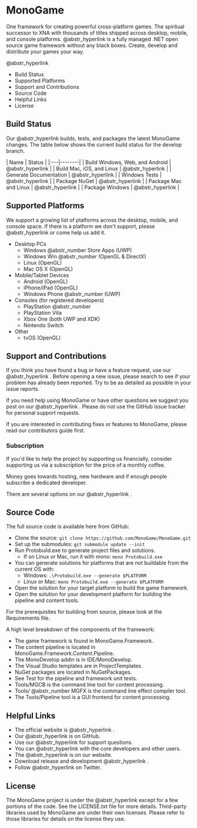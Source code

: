﻿# MonoGame

One framework for creating powerful cross-platform games. The spiritual successor to XNA with thousands of titles shipped across desktop, mobile, and console platforms. @abstr_hyperlink is a fully managed .NET open source game framework without any black boxes. Create, develop and distribute your games your way.

@abstr_hyperlink 

  * Build Status
  * Supported Platforms
  * Support and Contributions
  * Source Code
  * Helpful Links
  * License



## Build Status

Our @abstr_hyperlink builds, tests, and packages the latest MonoGame changes. The table below shows the current build status for the develop branch.

| Name | Status | |:---|--------| | Build Windows, Web, and Android | @abstr_hyperlink | | Build Mac, iOS, and Linux | @abstr_hyperlink | | Generate Documentation | @abstr_hyperlink | | Windows Tests | @abstr_hyperlink | | Package NuGet | @abstr_hyperlink | | Package Mac and Linux | @abstr_hyperlink | | Package Windows | @abstr_hyperlink |

## Supported Platforms

We support a growing list of platforms across the desktop, mobile, and console space. If there is a platform we don't support, please @abstr_hyperlink or come help us add it.

  * Desktop PCs 
    * Windows @abstr_number Store Apps (UWP)
    * Windows Win @abstr_number (OpenGL & DirectX)
    * Linux (OpenGL)
    * Mac OS X (OpenGL)
  * Mobile/Tablet Devices 
    * Android (OpenGL)
    * iPhone/iPad (OpenGL)
    * Windows Phone @abstr_number (UWP)
  * Consoles (for registered developers) 
    * PlayStation @abstr_number 
    * PlayStation Vita
    * Xbox One (both UWP and XDK)
    * Nintendo Switch
  * Other 
    * tvOS (OpenGL)



## Support and Contributions

If you think you have found a bug or have a feature request, use our @abstr_hyperlink . Before opening a new issue, please search to see if your problem has already been reported. Try to be as detailed as possible in your issue reports.

If you need help using MonoGame or have other questions we suggest you post on our @abstr_hyperlink . Please do not use the GitHub issue tracker for personal support requests.

If you are interested in contributing fixes or features to MonoGame, please read our contributors guide first.

### Subscription

If you'd like to help the project by supporting us financially, consider supporting us via a subscription for the price of a monthly coffee.

Money goes towards hosting, new hardware and if enough people subscribe a dedicated developer.

There are several options on our @abstr_hyperlink .

## Source Code

The full source code is available here from GitHub:

  * Clone the source: `git clone https://github.com/MonoGame/MonoGame.git`
  * Set up the submodules: `git submodule update --init`
  * Run Protobuild.exe to generate project files and solutions. 
    * If on Linux or Mac, run it with mono: `mono Protobuild.exe`
  * You can generate solutions for platforms that are not buildable from the current OS with: 
    * Windows: `.\Protobuild.exe --generate $PLATFORM`
    * Linux or Mac: `mono Protobuild.exe --generate $PLATFORM`
  * Open the solution for your target platform to build the game framework.
  * Open the solution for your development platform for building the pipeline and content tools.



For the prerequisites for building from source, please look at the Requirements file.

A high level breakdown of the components of the framework:

  * The game framework is found in MonoGame.Framework.
  * The content pipeline is located in MonoGame.Framework.Content.Pipeline.
  * The MonoDevelop addin is in IDE/MonoDevelop.
  * The Visual Studio templates are in ProjectTemplates.
  * NuGet packages are located in NuGetPackages.
  * See Test for the pipeline and framework unit tests.
  * Tools/MGCB is the command line tool for content processing.
  * Tools/ @abstr_number MGFX is the command line effect compiler tool.
  * The Tools/Pipeline tool is a GUI frontend for content processing.



## Helpful Links

  * The official website is @abstr_hyperlink .
  * Our @abstr_hyperlink is on GitHub.
  * Use our @abstr_hyperlink for support questions.
  * You can @abstr_hyperlink with the core developers and other users.
  * The @abstr_hyperlink is on our website.
  * Download release and development @abstr_hyperlink .
  * Follow @abstr_hyperlink on Twitter.



## License

The MonoGame project is under the @abstr_hyperlink except for a few portions of the code. See the LICENSE.txt file for more details. Third-party libraries used by MonoGame are under their own licenses. Please refer to those libraries for details on the license they use.
